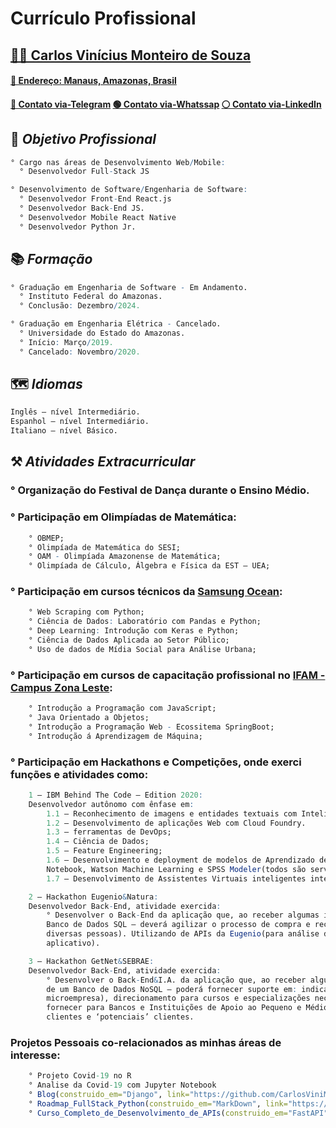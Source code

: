# Currículo Profissional

## [👨‍💻 Carlos Vinícius Monteiro de Souza](https://carlosvinimsouza.github.io/)
#### [🔎 Endereço: Manaus, Amazonas, Brasil](https://www.google.com.br/maps/place/Manaus,+AM/@-3.0446598,-60.0371446,12z/data=!3m1!4b1!4m5!3m4!1s0x926c1bc8b37647b7:0x2b485c9ff765a9cc!8m2!3d-3.1190275!4d-60.0217314)
#### [🔵 Contato via-Telegram](https://t.me/CarlosViniMSouza) [🟢 Contato via-Whatssap](https://api.whatsapp.com/send?phone=5592992680331) [⚪️ Contato via-LinkedIn](https://www.linkedin.com/in/carlosvinimsouza/)


## 🎯 _Objetivo Profissional_
```R
° Cargo nas áreas de Desenvolvimento Web/Mobile:
  ° Desenvolvedor Full-Stack JS

° Desenvolvimento de Software/Engenharia de Software:
  ° Desenvolvedor Front-End React.js
  ° Desenvolvedor Back-End JS.
  ° Desenvolvedor Mobile React Native
  ° Desenvolvedor Python Jr.
```


## 📚 _Formação_
```R
° Graduação em Engenharia de Software - Em Andamento.
  ° Instituto Federal do Amazonas.
  ° Conclusão: Dezembro/2024.

° Graduação em Engenharia Elétrica - Cancelado.
  ° Universidade do Estado do Amazonas.
  ° Início: Março/2019.
  ° Cancelado: Novembro/2020.
```

## 🗺 _Idiomas_
```R
Inglês – nível Intermediário.
Espanhol – nível Intermediário.
Italiano – nível Básico.
```

## ⚒ _Atividades Extracurricular_

### ° Organização do Festival de Dança durante o Ensino Médio.

### ° Participação em Olimpíadas de Matemática:
```R
	° OBMEP;
	° Olimpíada de Matemática do SESI;
	° OAM - Olimpíada Amazonense de Matemática;
	° Olimpíada de Cálculo, Álgebra e Física da EST – UEA;
```

### ° Participação em cursos técnicos da [Samsung Ocean](http://www.oceanbrasil.com/):
```R
	° Web Scraping com Python;
	° Ciência de Dados: Laboratório com Pandas e Python;
	° Deep Learning: Introdução com Keras e Python;
	° Ciência de Dados Aplicada ao Setor Público;
	° Uso de dados de Mídia Social para Análise Urbana;
```

### ° Participação em cursos de capacitação profissional no [IFAM - Campus Zona Leste](http://www2.ifam.edu.br/campus/cmzl):
```R
	° Introdução a Programação com JavaScript;
	° Java Orientado a Objetos;
	° Introdução a Programação Web - Ecossitema SpringBoot;
	° Introdução á Aprendizagem de Máquina;
```

### ° Participação em Hackathons e Competições, onde exerci funções e atividades como:
```R
	1 – IBM Behind The Code – Edition 2020:
	Desenvolvedor autônomo com ênfase em:
		1.1 – Reconhecimento de imagens e entidades textuais com Inteligência Artificial;
		1.2 – Desenvolvimento de aplicações Web com Cloud Foundry.
		1.3 – ferramentas de DevOps;
		1.4 – Ciência de Dados;
		1.5 – Feature Engineering;
		1.6 – Desenvolvimento e deployment de modelos de Aprendizado de Máquina com Jupyter 
		Notebook, Watson Machine Learning e SPSS Modeler(todos são serviços disponibilizados na IBM Cloud);
		1.7 – Desenvolvimento de Assistentes Virtuais inteligentes integrados com APIs e Microsserviços;
```
```R
	2 – Hackathon Eugenio&Natura:
	Desenvolvedor Back-End, atividade exercida:
		° Desenvolver o Back-End da aplicação que, ao receber algumas informações do usuário – que serão guardadas dentro de um 
		Banco de Dados SQL – deverá agilizar o processo de compra e recomendação de	produtos (com base nas preferências de 
		diversas pessoas). Utilizando de APIs da Eugenio(para análise de dados) e Google Maps(na parte de Geolocalização do 
		aplicativo).
```
```R
	3 – Hackathon GetNet&SEBRAE:
	Desenvolvedor Back-End, atividade exercida:
		° Desenvolver o Back-End&I.A. da aplicação que, ao receber algumas informações do usuário – que serão	guardadas dentro 
		de um Banco de Dados NoSQL – poderá fornecer suporte em: indicação de linhas de crédito(para a situação atual de sua 
		microempresa), direcionamento para cursos e especializações necessárias á atividade essencial da empresa, e também, 
		fornecer para Bancos e Instituições de Apoio ao Pequeno e Médio Empreendedor, informações relevantes sobre seus 
		clientes e ‘potenciais’ clientes.
```

### Projetos Pessoais co-relacionados as minhas áreas de interesse:
```R
	° Projeto Covid-19 no R
	° Analise da Covid-19 com Jupyter Notebook
	° Blog(construido_em="Django", link="https://github.com/CarlosViniMSouza/Blog")
	° Roadmap_FullStack_Python(construido_em="MarkDown", link="https://github.com/CarlosViniMSouza/Roadmap-FullStack-Python")
	° Curso_Completo_de_Desenvolvimento_de_APIs(construido_em="FastAPI", link="https://github.com/CarlosViniMSouza/API_Development_FullCourse")
```